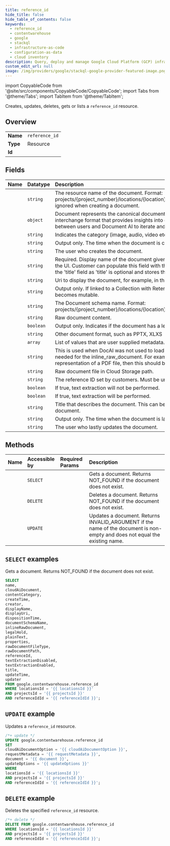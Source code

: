 ```yaml
---
title: reference_id
hide_title: false
hide_table_of_contents: false
keywords:
  - reference_id
  - contentwarehouse
  - google
  - stackql
  - infrastructure-as-code
  - configuration-as-data
  - cloud inventory
description: Query, deploy and manage Google Cloud Platform (GCP) infrastructure and resources using SQL
custom_edit_url: null
image: /img/providers/google/stackql-google-provider-featured-image.png
---
```


import CopyableCode from '@site/src/components/CopyableCode/CopyableCode';
import Tabs from '@theme/Tabs';
import TabItem from '@theme/TabItem';

Creates, updates, deletes, gets or lists a <code>reference_id</code> resource.

## Overview
<table><tbody>
<tr><td><b>Name</b></td><td><code>reference_id</code></td></tr>
<tr><td><b>Type</b></td><td>Resource</td></tr>
<tr><td><b>Id</b></td><td><CopyableCode code="google.contentwarehouse.reference_id" /></td></tr>
</tbody></table>

## Fields
| Name | Datatype | Description |
|:-----|:---------|:------------|
| <CopyableCode code="name" /> | `string` | The resource name of the document. Format: projects/{project_number}/locations/{location}/documents/{document_id}. The name is ignored when creating a document. |
| <CopyableCode code="cloudAiDocument" /> | `object` | Document represents the canonical document resource in Document AI. It is an interchange format that provides insights into documents and allows for collaboration between users and Document AI to iterate and optimize for quality. |
| <CopyableCode code="contentCategory" /> | `string` | Indicates the category (image, audio, video etc.) of the original content. |
| <CopyableCode code="createTime" /> | `string` | Output only. The time when the document is created. |
| <CopyableCode code="creator" /> | `string` | The user who creates the document. |
| <CopyableCode code="displayName" /> | `string` | Required. Display name of the document given by the user. This name will be displayed in the UI. Customer can populate this field with the name of the document. This differs from the 'title' field as 'title' is optional and stores the top heading in the document. |
| <CopyableCode code="displayUri" /> | `string` | Uri to display the document, for example, in the UI. |
| <CopyableCode code="dispositionTime" /> | `string` | Output only. If linked to a Collection with RetentionPolicy, the date when the document becomes mutable. |
| <CopyableCode code="documentSchemaName" /> | `string` | The Document schema name. Format: projects/{project_number}/locations/{location}/documentSchemas/{document_schema_id}. |
| <CopyableCode code="inlineRawDocument" /> | `string` | Raw document content. |
| <CopyableCode code="legalHold" /> | `boolean` | Output only. Indicates if the document has a legal hold on it. |
| <CopyableCode code="plainText" /> | `string` | Other document format, such as PPTX, XLXS |
| <CopyableCode code="properties" /> | `array` | List of values that are user supplied metadata. |
| <CopyableCode code="rawDocumentFileType" /> | `string` | This is used when DocAI was not used to load the document and parsing/ extracting is needed for the inline_raw_document. For example, if inline_raw_document is the byte representation of a PDF file, then this should be set to: RAW_DOCUMENT_FILE_TYPE_PDF. |
| <CopyableCode code="rawDocumentPath" /> | `string` | Raw document file in Cloud Storage path. |
| <CopyableCode code="referenceId" /> | `string` | The reference ID set by customers. Must be unique per project and location. |
| <CopyableCode code="textExtractionDisabled" /> | `boolean` | If true, text extraction will not be performed. |
| <CopyableCode code="textExtractionEnabled" /> | `boolean` | If true, text extraction will be performed. |
| <CopyableCode code="title" /> | `string` | Title that describes the document. This can be the top heading or text that describes the document. |
| <CopyableCode code="updateTime" /> | `string` | Output only. The time when the document is last updated. |
| <CopyableCode code="updater" /> | `string` | The user who lastly updates the document. |

## Methods
| Name | Accessible by | Required Params | Description |
|:-----|:--------------|:----------------|:------------|
| <CopyableCode code="get" /> | `SELECT` | <CopyableCode code="locationsId, projectsId, referenceIdId" /> | Gets a document. Returns NOT_FOUND if the document does not exist. |
| <CopyableCode code="delete" /> | `DELETE` | <CopyableCode code="locationsId, projectsId, referenceIdId" /> | Deletes a document. Returns NOT_FOUND if the document does not exist. |
| <CopyableCode code="patch" /> | `UPDATE` | <CopyableCode code="locationsId, projectsId, referenceIdId" /> | Updates a document. Returns INVALID_ARGUMENT if the name of the document is non-empty and does not equal the existing name. |

## `SELECT` examples

Gets a document. Returns NOT_FOUND if the document does not exist.

```sql
SELECT
name,
cloudAiDocument,
contentCategory,
createTime,
creator,
displayName,
displayUri,
dispositionTime,
documentSchemaName,
inlineRawDocument,
legalHold,
plainText,
properties,
rawDocumentFileType,
rawDocumentPath,
referenceId,
textExtractionDisabled,
textExtractionEnabled,
title,
updateTime,
updater
FROM google.contentwarehouse.reference_id
WHERE locationsId = '{{ locationsId }}'
AND projectsId = '{{ projectsId }}'
AND referenceIdId = '{{ referenceIdId }}'; 
```

## `UPDATE` example

Updates a <code>reference_id</code> resource.

```sql
/*+ update */
UPDATE google.contentwarehouse.reference_id
SET 
cloudAiDocumentOption = '{{ cloudAiDocumentOption }}',
requestMetadata = '{{ requestMetadata }}',
document = '{{ document }}',
updateOptions = '{{ updateOptions }}'
WHERE 
locationsId = '{{ locationsId }}'
AND projectsId = '{{ projectsId }}'
AND referenceIdId = '{{ referenceIdId }}';
```

## `DELETE` example

Deletes the specified <code>reference_id</code> resource.

```sql
/*+ delete */
DELETE FROM google.contentwarehouse.reference_id
WHERE locationsId = '{{ locationsId }}'
AND projectsId = '{{ projectsId }}'
AND referenceIdId = '{{ referenceIdId }}';
```
